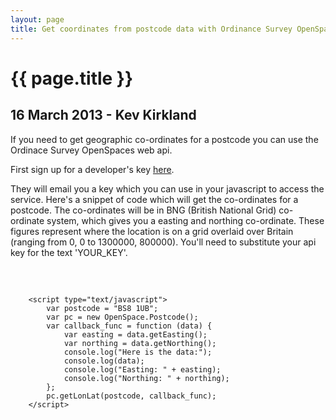 ```yaml
---
layout: page
title: Get coordinates from postcode data with Ordinance Survey OpenSpace API
---
```


# {{ page.title }}

## 16 March 2013 - Kev Kirkland

If you need to get geographic co-ordinates for a postcode you can use the Ordinace Survey OpenSpaces web api.

First sign up for a developer's key <a href="https://openspaceregister.ordnancesurvey.co.uk/osmapapi/register.do" target="_blank">here</a>.


They will email you a key which you can use in your javascript to access the service. Here's a snippet of code which will get the co-ordinates for a postcode. The co-ordinates will be in BNG (British National Grid) co-ordinate system, which gives you a easting and northing co-ordinate. These figures represent where the location is on a grid overlaid over Britain (ranging from 0, 0 to 1300000, 800000). You'll need to substitute your api key for the text 'YOUR_KEY'.

<pre>
		<script type="text/javascript" src="http://openspace.ordnancesurveyite.co.uk/osmapapi/openspace.js?key=YOUR_KEY"></script>
		<script type="text/javascript">
			var postcode = "BS8 1UB";
			var pc = new OpenSpace.Postcode();
			var callback_func = function (data) {
				var easting = data.getEasting();
				var northing = data.getNorthing();
				console.log("Here is the data:");
				console.log(data);
				console.log("Easting: " + easting);
				console.log("Northing: " + northing);
			};
			pc.getLonLat(postcode, callback_func);
		</script>
</pre>
